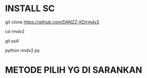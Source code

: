 

# INSTALL SC
git clone https://github.com/DANZZ-XD/rmdv2

cd rmdv2

git pull

python rmdv2.py

# METODE PILIH YG DI SARANKAN
